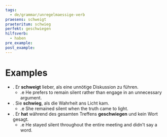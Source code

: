 ```yaml
---
tags:
  - de/grammar/unregelmaessige-verb
praesens: schweigt
praeteritum: schwieg
perfekt: geschwiegen
hilfsverb:
  - haben
pre_example: 
post_example: 
---
```


# Examples
- . Er **schweigt** lieber, als eine unnötige Diskussion zu führen.
	- .e He prefers to remain silent rather than engage in an unnecessary argument.
- . Sie **schwieg**, als die Wahrheit ans Licht kam.
	- .e She remained silent when the truth came to light.
- . Er **hat** während des gesamten Treffens **geschwiegen** und kein Wort gesagt.
	- .e He stayed silent throughout the entire meeting and didn't say a word.
